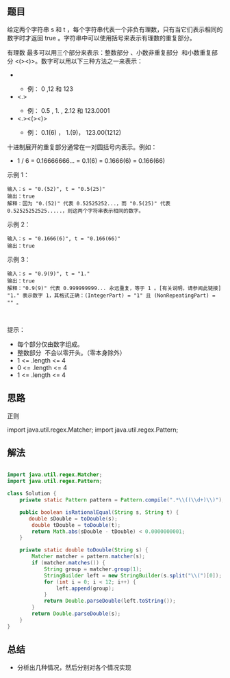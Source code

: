 

## 题目

给定两个字符串 s 和 t ，每个字符串代表一个非负有理数，只有当它们表示相同的数字时才返回 true 。字符串中可以使用括号来表示有理数的重复部分。

有理数 最多可以用三个部分来表示：整数部分 <IntegerPart>、小数非重复部分 <NonRepeatingPart> 和小数重复部分 <(><RepeatingPart><)>。数字可以用以下三种方法之一来表示：

- <IntegerPart> 
    - 例： 0 ,12 和 123 
- <IntegerPart><.><NonRepeatingPart>
    - 例： 0.5 , 1. , 2.12 和 123.0001
- <IntegerPart><.><NonRepeatingPart><(><RepeatingPart><)> 
    - 例： 0.1(6) ， 1.(9)， 123.00(1212)
    
十进制展开的重复部分通常在一对圆括号内表示。例如：

- 1 / 6 = 0.16666666... = 0.1(6) = 0.1666(6) = 0.166(66)

示例 1：

    输入：s = "0.(52)", t = "0.5(25)"
    输出：true
    解释：因为 "0.(52)" 代表 0.52525252...，而 "0.5(25)" 代表 0.52525252525.....，则这两个字符串表示相同的数字。
示例 2：

    输入：s = "0.1666(6)", t = "0.166(66)"
    输出：true
示例 3：

    输入：s = "0.9(9)", t = "1."
    输出：true
    解释："0.9(9)" 代表 0.999999999... 永远重复，等于 1 。[有关说明，请参阅此链接]
    "1." 表示数字 1，其格式正确：(IntegerPart) = "1" 且 (NonRepeatingPart) = "" 。
 

提示：

- 每个部分仅由数字组成。
- 整数部分 <IntegerPart> 不会以零开头。（零本身除外）
- 1 <= <IntegerPart>.length <= 4
- 0 <= <NonRepeatingPart>.length <= 4
- 1 <= <RepeatingPart>.length <= 4

## 思路

正则

import java.util.regex.Matcher;
import java.util.regex.Pattern;


## 解法
```java

import java.util.regex.Matcher;
import java.util.regex.Pattern;

class Solution {
    private static Pattern pattern = Pattern.compile(".*\\((\\d+)\\)");

    public boolean isRationalEqual(String s, String t) {
       double sDouble = toDouble(s);
        double tDouble = toDouble(t);
        return Math.abs(sDouble - tDouble) < 0.0000000001;
    }

    private static double toDouble(String s) {
        Matcher matcher = pattern.matcher(s);
        if (matcher.matches()) {
            String group = matcher.group(1);
            StringBuilder left = new StringBuilder(s.split("\\(")[0]);
            for (int i = 0; i < 12; i++) {
                left.append(group);
            }
            return Double.parseDouble(left.toString());
        }
        return Double.parseDouble(s);
    }
}
```

## 总结

- 分析出几种情况，然后分别对各个情况实现 
